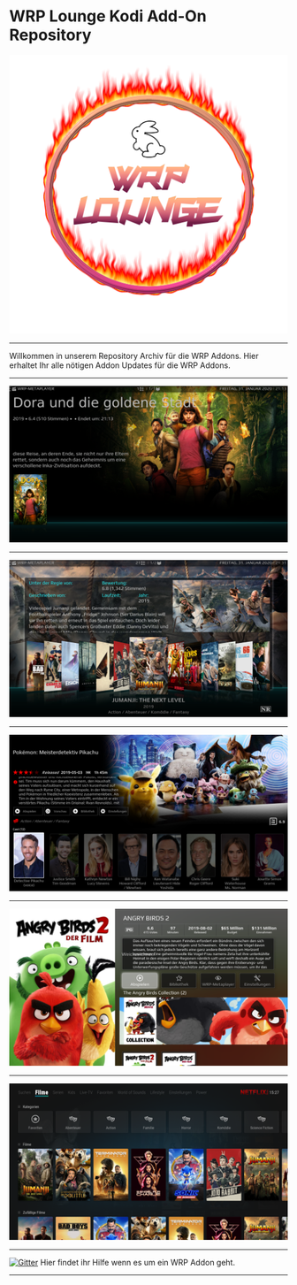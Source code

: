 
# WRP Lounge Kodi Add-On Repository


![logo](https://raw.githubusercontent.com/DWH-WFC/repository.wrp-metaplayer/master/icon.png)

***

Willkommen in unserem Repository Archiv für die WRP Addons. Hier erhaltet Ihr alle nötigen Addon Updates für die WRP Addons.

***

![logo](https://raw.githubusercontent.com/DWH-WFC/repository.wrp-metaplayer/master/resources/1.png)

***

![logo](https://raw.githubusercontent.com/DWH-WFC/repository.wrp-metaplayer/master/resources/2.png)

***

![logo](https://raw.githubusercontent.com/DWH-WFC/repository.wrp-metaplayer/master/resources/3.png)

***

![logo](https://raw.githubusercontent.com/DWH-WFC/repository.wrp-metaplayer/master/resources/4.png)

***

![logo](https://raw.githubusercontent.com/DWH-WFC/repository.wrp-metaplayer/master/resources/5.png)

***

[![Gitter](https://badges.gitter.im/WRP-Lounge/WRP-Metaplayer.svg)](https://gitter.im/WRP-Lounge/WRP-Metaplayer?utm_source=badge&utm_medium=badge&utm_campaign=pr-badge) Hier findet ihr Hilfe wenn es um ein WRP Addon geht.

***

